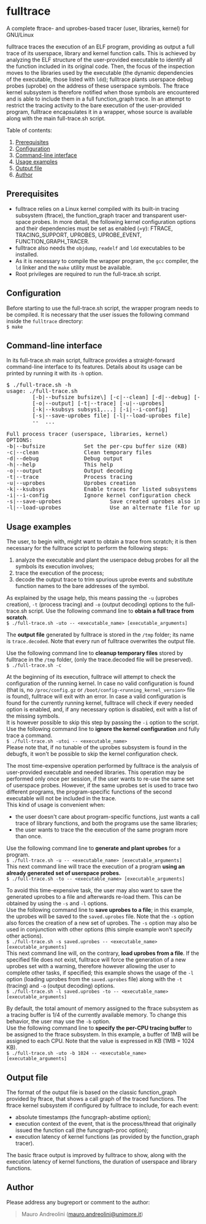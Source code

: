 fulltrace
=========

A complete ftrace- and uprobes-based tracer (user, libraries, kernel) for GNU/Linux

fulltrace traces the execution of an ELF program, providing as output a full trace of its userspace, library and kernel function calls. This is achieved by analyzing the ELF structure of the user-provided executable to identify all the function included in its original code. Then, the focus of the inspection moves to the libraries used by the executable (the dynamic dependencies of the executable, those listed with `ldd`); fulltrace plants userspace debug probes (uprobe) on the address of these userspace symbols. The ftrace kernel subsystem is therefore notified when those symbols are encountered and is able to include them in a full function_graph trace.
In an attempt to restrict the tracing activity to the bare execution of the user-provided program, fulltrace encapsulates it in a wrapper, whose source is available along with the main full-trace.sh script.

Table of contents:

1. [Prerequisites](#prerequisites)
2. [Configuration](#configuration)
3. [Command-line interface](#command-line-interface)
4. [Usage examples](#usage-examples)
5. [Output file](#output-file)
6. [Author](#author)

Prerequisites
-------------

* fulltrace relies on a Linux kernel compiled with its built-in tracing subsystem (ftrace), the function\_graph tracer and transparent user-space probes. In more detail, the following kernel configuration options and their dependencies must be set as enabled (=y): FTRACE, TRACING\_SUPPORT, UPROBES, UPROBE\_EVENT, FUNCTION\_GRAPH\_TRACER.
* fulltrace also needs the `objdump`, `readelf` and `ldd` executables to be installed.
* As it is necessary to compile the wrapper program, the `gcc` compiler, the `ld` linker and the `make` utility must be available.
* Root privileges are required to run the full-trace.sh script.

Configuration
-------------

Before starting to use the full-trace.sh script, the wrapper program needs to be compiled. It is necessary that the user issues the following command inside the `fulltrace` directory:  
`$ make`

Command-line interface
----------------------

In its full-trace.sh main script, fulltrace provides a straight-forward command-line interface to its features. Details about its usage can be printed by running it with its `-h` option.

<pre>
$ ./full-trace.sh -h
usage: ./full-trace.sh
&#9;[-b|--bufsize bufsize\] [-c|--clean] [-d|--debug] [-h|--help]
&#9;[-o|--output] [-t|--trace] [-u|--uprobes]
&#9;[-k|--ksubsys subsys1,...] [-i|--i-config]
&#9;[-s|--save-uprobes file] [-l|--load-uprobes file]
&#9;-- <command> <arg>...

Full process tracer (userspace, libraries, kernel)
OPTIONS:
-b|--bufsize&#9;&#9;Set the per-cpu buffer size (KB)
-c|--clean&#9;&#9;Clean temporary files
-d|--debug&#9;&#9;Debug output
-h|--help&#9;&#9;This help
-o|--output&#9;&#9;Output decoding
-t|--trace&#9;&#9;Process tracing
-u|--uprobes&#9;&#9;Uprobes creation
-k|--ksubsys&#9;&#9;Enable traces for listed subsystems
-i|--i-config&#9;&#9;Ignore kernel configuration check
-s|--save-uprobes&#9;&#9;Save created uprobes also in the specified file
-l|--load-uprobes&#9;&#9;Use an alternate file for uprobes
</pre>

Usage examples
--------------

The user, to begin with, might want to obtain a trace from scratch; it is then necessary for the fulltrace script to perform the following steps:

1. analyze the executable and plant the userspace debug probes for all the symbols its execution involves;
2. trace the execution of the process;
3. decode the output trace to trim spurious uprobe events and substitute function names to the bare addresses of the symbol.

As explained by the usage help, this means passing the `-u` (uprobes creation), `-t` (process tracing) and `-o` (output decoding) options to the full-trace.sh script. Use the following command line to **obtain a full trace from scratch**.  
`$ ./full-trace.sh -uto -- <executable_name> [executable_arguments]`

The **output file** generated by fulltrace is stored in the `/tmp` folder; its name is `trace.decoded`. Note that every run of fulltrace overwrites the output file.

Use the following command line to **cleanup temporary files** stored by fulltrace in the `/tmp` folder, (only the trace.decoded file will be preserved).  
`$ ./full-trace.sh -c`

At the beginning of its execution, fulltrace will attempt to check the configuration of the running kernel. In case no valid configuration is found (that is, no `/proc/config.gz` or `/boot/config-<running_kernel_version>` file is found), fulltrace will exit with an error. In case a valid configuration is found for the currently running kernel, fulltrace will check if every needed option is enabled, and, if any necessary option is disabled, exit with a list of the missing symbols.  
It is however possible to skip this step by passing the `-i` option to the script. Use the following command line to **ignore the kernel configuration** and fully trace a command.  
`$ ./full-trace.sh -utoi -- <executable_name>`  
Please note that, if no tunable of the uprobes subsystem is found in the debugfs, it won't be possible to skip the kernel configuration check.

The most time-expensive operation performed by fulltrace is the analysis of user-provided executable and needed libraries. This operation may be performed only once per session, if the user wants to re-use the same set of userspace probes. However, if the same uprobes set is used to trace two different programs, the program-specific functions of the second executable will not be included in the trace.  
This kind of usage is convenient when:

* the user doesn't care about program-specific functions, just wants a call trace of library functions, and both the programs use the same libraries;
* the user wants to trace the the execution of the same program more than once.

Use the following command line to **generate and plant uprobes** for a program.  
`$ ./full-trace.sh -u -- <executable_name> [executable_arguments]`  
This next command line will trace the execution of a program **using an already generated set of userspace probes**.  
`$ ./full-trace.sh -to -- <executable_name> [executable_arguments]`

To avoid this time-expensive task, the user may also want to save the generated uprobes to a file and afterwards re-load them. This can be obtained by using the `-s` and `-l` options.  
Use the following command line to **save uprobes to a file**; in this example, the uprobes will be saved to the `saved.uprobes` file. Note that the `-s` option also forces the creation of a new set of uprobes. The `-s` option may also be used in conjunction with other options (this simple example won't specify other actions).  
`$ ./full-trace.sh -s saved.uprobes -- <executable_name> [executable_arguments]`  
This next command line will, on the contrary, **load uprobes from a file**. If the specified file does not exist, fulltrace will force the generation of a new uprobes set with a warning, therefore however allowing the user to complete other tasks, if specified; this example shows the usage of the `-l` option (loading uprobes from the `saved.uprobes` file) along with the `-t` (tracing) and `-o` (output decoding) options.  
`$ ./full-trace.sh -l saved.uprobes -to -- <executable_name> [executable_arguments]`

By default, the total amount of memory assigned to the ftrace subsystem as a tracing buffer is 1/4 of the currently available memory. To change this behavior, the user may use the `-b` option.  
Use the following command line to **specify the per-CPU tracing buffer** to be assigned to the ftrace subsystem. In this example, a buffer of 1MB will be assigned to each CPU. Note that the value is expressed in KB (1MB = 1024 KB).  
`$ ./full-trace.sh -uto -b 1024 -- <executable_name> [executable_arguments]`

Output file
-----------

The format of the output file is based on the classic function\_graph provided by ftrace, that shows a call graph of the traced functions. The ftrace kernel subsystem if configured by fulltrace to include, for each event:

* absolute timestamps (the funcgraph-abstime option);
* execution context of the event, that is the process/thread that originally issued the function call (the funcgraph-proc option);
* execution latency of kernel functions (as provided by the function\_graph tracer).

The basic ftrace output is improved by fulltrace to show, along with the execution latency of kernel functions, the duration of userspace and library functions.

Author
------

Please address any bugreport or comment to the author:  
>Mauro Andreolini (<mauro.andreolini@unimore.it>)
